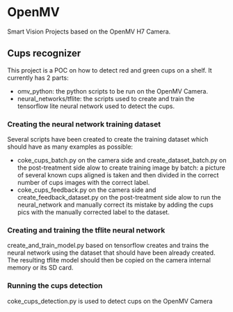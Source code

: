 # OpenMV

Smart Vision Projects based on the OpenMV H7 Camera.

## Cups recognizer

This project is a POC on how to detect red and green cups on a shelf.
It currently has 2 parts:
* omv_python: the python scripts to be run on the OpenMV Camera.
* neural_networks/tflite: the scripts used to create and train the tensorflow lite neural network used to detect the cups.

### Creating the neural network training dataset

Several scripts have been created to create the training dataset which should have as many examples as possible:
* coke_cups_batch.py on the camera side and create_dataset_batch.py on the post-treatment side alow to create training image by batch: a picture of several known cups aligned is taken and then divided in the correct number of cups images with the correct label.
* coke_cups_feedback.py on the camera side and create_feedback_dataset.py on the post-treatment side alow to run the neural_network and manually correct its mistake by adding the cups pics with the manually corrected label to the dataset.

### Creating and training the tflite neural network

create_and_train_model.py based on tensorflow creates and trains the neural network using the dataset that should have been already created.
The resulting tflite model should then be copied on the camera internal memory or its SD card.

### Running the cups detection

coke_cups_detection.py is used to detect cups on the OpenMV Camera
